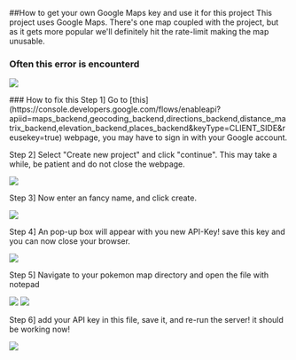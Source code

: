 ##How to get your own Google Maps key and use it for this project
This project uses Google Maps. There's one map coupled with the project, but as it gets more popular we'll definitely hit the rate-limit making the map unusable.
### Often this error is encounterd
<p>
<img src="https://i.imgur.com/QsMfL8D.png">
</p>
### How to fix this
Step 1] Go to [this](https://console.developers.google.com/flows/enableapi?apiid=maps_backend,geocoding_backend,directions_backend,distance_matrix_backend,elevation_backend,places_backend&keyType=CLIENT_SIDE&reusekey=true) webpage, you may have to sign in with your Google account.

Step 2] Select "Create new project" and click "continue". This may take a while, be patient and do not close the webpage.
<p>
<img src="https://i.imgur.com/WoGBZjH.png">
</p>
Step 3] Now enter an fancy name, and click create.
<p>
<img src="https://i.imgur.com/Oc10qJ9.png">
</p>
Step 4] An pop-up box will appear with you new API-Key! save this key and you can now close your browser.
<p>
<img src="https://i.imgur.com/D1K26f8.png">
</p>
Step 5] Navigate to your pokemon map directory and open the file with notepad
<p>
<img src="https://i.imgur.com/Y6OVtnX.png">
<img src="https://i.imgur.com/8FxH6W4.png">
</p>
Step 6] add your API key in this file, save it, and re-run the server! it should be working now!
<p>
<img src="https://i.imgur.com/10uqA47.png">
</p>
